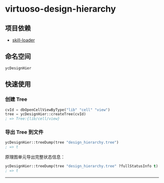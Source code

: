 # virtuoso-design-hierarchy

## 项目依赖

+ [skill-loader](https://github.com/yeungchie/skill-loader "https://github.com/yeungchie/skill-loader")

## 命名空间

`ycDesignHier`

## 快速使用

### 创建 Tree

```lisp
cvId = dbOpenCellViewByType("lib" "cell" "view")
tree = ycDesignHier::createTree(cvId)
; => Tree:{lib/cell/view}
```

### 导出 Tree 到文件

```lisp
ycDesignHier::treeDump(tree "design_hierarchy.tree")
; => t
```

原理图单元导出完整状态信息：

```lisp
ycDesignHier::treeDump(tree "design_hierarchy.tree" ?fullStatusInfo t)
; => t
```

---
